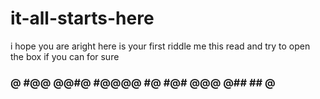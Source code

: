 # it-all-starts-here
i hope you are aright here is your first riddle me this 
read and try to open the box if you can for sure

### @ #@@ @@#@ #@@@@ #@ #@# @@@ @## ## @
